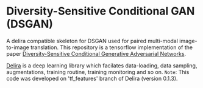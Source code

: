 # Diversity-Sensitive Conditional GAN (DSGAN)
A delira compatible skeleton for DSGAN used for paired multi-modal image-to-image translation. 
This repository is a tensorflow implementation of the paper [Diversity-Sensitive Conditional
Generative Adversarial Networks](https://arxiv.org/abs/1901.09024).

[Delira](https://github.com/delira-dev/delira) is a deep learning library which facilates data-loading, data sampling, augmentations, training routine, training monitoring and so on. `Note`: This code was developed on 'tf_features' branch of Delira (version 0.1.3).
